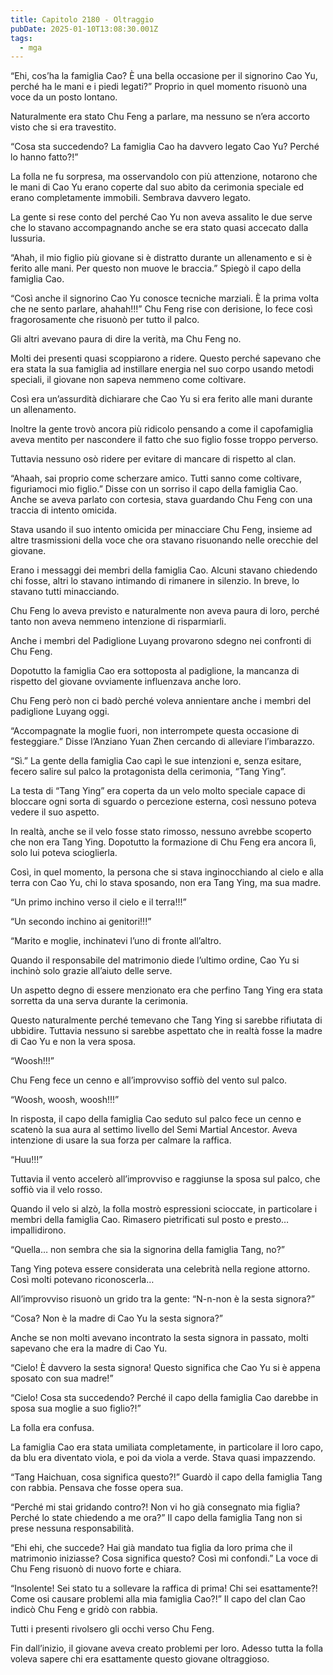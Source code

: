 ```yaml
---
title: Capitolo 2180 - Oltraggio
pubDate: 2025-01-10T13:08:30.001Z
tags:
  - mga
---
```


“Ehi, cos’ha la famiglia Cao? È una bella occasione per il signorino Cao Yu, perché ha le mani e i piedi legati?” Proprio in quel momento risuonò una voce da un posto lontano.

Naturalmente era stato Chu Feng a parlare, ma nessuno se n’era accorto visto che si era travestito.

“Cosa sta succedendo? La famiglia Cao ha davvero legato Cao Yu? Perché lo hanno fatto?!”

La folla ne fu sorpresa, ma osservandolo con più attenzione, notarono che le mani di Cao Yu erano coperte dal suo abito da cerimonia speciale ed erano completamente immobili. Sembrava davvero legato.

La gente si rese conto del perché Cao Yu non aveva assalito le due serve che lo stavano accompagnando anche se era stato quasi accecato dalla lussuria.

“Ahah, il mio figlio più giovane si è distratto durante un allenamento e si è ferito alle mani. Per questo non muove le braccia.” Spiegò il capo della famiglia Cao.

“Così anche il signorino Cao Yu conosce tecniche marziali. È la prima volta che ne sento parlare, ahahah!!!” Chu Feng rise con derisione, lo fece così fragorosamente che risuonò per tutto il palco.

Gli altri avevano paura di dire la verità, ma Chu Feng no.

Molti dei presenti quasi scoppiarono a ridere. Questo perché sapevano che era stata la sua famiglia ad instillare energia nel suo corpo usando metodi speciali, il giovane non sapeva nemmeno come coltivare.

Così era un’assurdità dichiarare che Cao Yu si era ferito alle mani durante un allenamento.

Inoltre la gente trovò ancora più ridicolo pensando a come il capofamiglia aveva mentito per nascondere il fatto che suo figlio fosse troppo perverso.

Tuttavia nessuno osò ridere per evitare di mancare di rispetto al clan.

“Ahaah, sai proprio come scherzare amico. Tutti sanno come coltivare, figuriamoci mio figlio.” Disse con un sorriso il capo della famiglia Cao. Anche se aveva parlato con cortesia, stava guardando Chu Feng con una traccia di intento omicida.

Stava usando il suo intento omicida per minacciare Chu Feng, insieme ad altre trasmissioni della voce che ora stavano risuonando nelle orecchie del giovane.

Erano i messaggi dei membri della famiglia Cao. Alcuni stavano chiedendo chi fosse, altri lo stavano intimando di rimanere in silenzio. In breve, lo stavano tutti minacciando.

Chu Feng lo aveva previsto e naturalmente non aveva paura di loro, perché tanto non aveva nemmeno intenzione di risparmiarli.

Anche i membri del Padiglione Luyang provarono sdegno nei confronti di Chu Feng.

Dopotutto la famiglia Cao era sottoposta al padiglione, la mancanza di rispetto del giovane ovviamente influenzava anche loro.

Chu Feng però non ci badò perché voleva annientare anche i membri del padiglione Luyang oggi.

“Accompagnate la moglie fuori, non interrompete questa occasione di festeggiare.” Disse l’Anziano Yuan Zhen cercando di alleviare l’imbarazzo.

“Sì.” La gente della famiglia Cao capì le sue intenzioni e, senza esitare, fecero salire sul palco la protagonista della cerimonia, “Tang Ying”.

La testa di “Tang Ying” era coperta da un velo molto speciale capace di bloccare ogni sorta di sguardo o percezione esterna, così nessuno poteva vedere il suo aspetto.

In realtà, anche se il velo fosse stato rimosso, nessuno avrebbe scoperto che non era Tang Ying. Dopotutto la formazione di Chu Feng era ancora lì, solo lui poteva scioglierla.

Così, in quel momento, la persona che si stava inginocchiando al cielo e alla terra con Cao Yu, chi lo stava sposando, non era Tang Ying, ma sua madre.

“Un primo inchino verso il cielo e il terra!!!”

“Un secondo inchino ai genitori!!!”

“Marito e moglie, inchinatevi l’uno di fronte all’altro.

Quando il responsabile del matrimonio diede l’ultimo ordine, Cao Yu si inchinò solo grazie all’aiuto delle serve.

Un aspetto degno di essere menzionato era che perfino Tang Ying era stata sorretta da una serva durante la cerimonia.

Questo naturalmente perché temevano che Tang Ying si sarebbe rifiutata di ubbidire. Tuttavia nessuno si sarebbe aspettato che in realtà fosse la madre di Cao Yu e non la vera sposa.

“Woosh!!!”

Chu Feng fece un cenno e all’improvviso soffiò del vento sul palco.

“Woosh, woosh, woosh!!!”

In risposta, il capo della famiglia Cao seduto sul palco fece un cenno e scatenò la sua aura al settimo livello del Semi Martial Ancestor. Aveva intenzione di usare la sua forza per calmare la raffica.

“Huu!!!”

Tuttavia il vento accelerò all’improvviso e raggiunse la sposa sul palco, che soffiò via il velo rosso.

Quando il velo si alzò, la folla mostrò espressioni scioccate, in particolare i membri della famiglia Cao. Rimasero pietrificati sul posto e presto… impallidirono.

“Quella… non sembra che sia la signorina della famiglia Tang, no?”

Tang Ying poteva essere considerata una celebrità nella regione attorno. Così molti potevano riconoscerla…

All’improvviso risuonò un grido tra la gente: “N-n-non è la sesta signora?”

“Cosa? Non è la madre di Cao Yu la sesta signora?”

Anche se non molti avevano incontrato la sesta signora in passato, molti sapevano che era la madre di Cao Yu.

“Cielo! È davvero la sesta signora! Questo significa che Cao Yu si è appena sposato con sua madre!”

“Cielo! Cosa sta succedendo? Perché il capo della famiglia Cao darebbe in sposa sua moglie a suo figlio?!”

La folla era confusa.

La famiglia Cao era stata umiliata completamente, in particolare il loro capo, da blu era diventato viola, e poi da viola a verde. Stava quasi impazzendo.

“Tang Haichuan, cosa significa questo?!” Guardò il capo della famiglia Tang con rabbia. Pensava che fosse opera sua.

“Perché mi stai gridando contro?! Non vi ho già consegnato mia figlia? Perché lo state chiedendo a me ora?” Il capo della famiglia Tang non si prese nessuna responsabilità.

“Ehi ehi, che succede? Hai già mandato tua figlia da loro prima che il matrimonio iniziasse? Cosa significa questo? Così mi confondi.” La voce di Chu Feng risuonò di nuovo forte e chiara.

“Insolente! Sei stato tu a sollevare la raffica di prima! Chi sei esattamente?! Come osi causare problemi alla mia famiglia Cao?!” Il capo del clan Cao indicò Chu Feng e gridò con rabbia.

Tutti i presenti rivolsero gli occhi verso Chu Feng.

Fin dall’inizio, il giovane aveva creato problemi per loro. Adesso tutta la folla voleva sapere chi era esattamente questo giovane oltraggioso.
